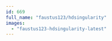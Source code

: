 ```yaml
---
id: 669
full_name: "faustus123/hdsingularity"
images: 
  - "faustus123-hdsingularity-latest"
---
```

